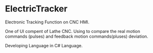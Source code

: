 # ElectricTracker
Electronic Tracking Function on CNC HMI. 

One of UI compent of Lathe CNC. 
Using to compare the real motion commands (pulses) and feedback motion commands(pluses) deviation.

Developing Language in C# Language. 

